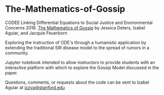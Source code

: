# The-Mathematics-of-Gossip
CODEE Linking Differential Equations to Social Justice and Environmental Concerns 2018. [The Mathematics of Gossip](https://scholarship.claremont.edu/codee/vol12/iss1/7/) by Jessica Deters, Izabel Aguiar, and Jacquie Feuerborn

Exploring the instruction of ODE's through a humanistic application by extending the traditional SIR disease model to the spread of rumors in a community. 

Jupyter notebook intended to allow instructors to provide students with an interactive platform with which to explore the Gossip Model discussed in the paper. 

Questions, comments, or requests about the code can be sent to Izabel Aguiar at izzya@stanford.edu


